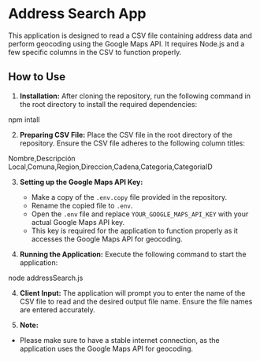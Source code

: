 # Address Search App

This application is designed to read a CSV file containing address data and perform geocoding using the Google Maps API. It requires Node.js and a few specific columns in the CSV to function properly.

## How to Use

1. **Installation:**
   After cloning the repository, run the following command in the root directory to install the required dependencies:

npm intall

2. **Preparing CSV File:**
Place the CSV file in the root directory of the repository. Ensure the CSV file adheres to the following column titles:

Nombre,Descripción Local,Comuna,Region,Direccion,Cadena,Categoria,CategoriaID

3. **Setting up the Google Maps API Key:**
   - Make a copy of the `.env.copy` file provided in the repository.
   - Rename the copied file to `.env`.
   - Open the `.env` file and replace `YOUR_GOOGLE_MAPS_API_KEY` with your actual Google Maps API key.
   - This key is required for the application to function properly as it accesses the Google Maps API for geocoding.


4. **Running the Application:**
Execute the following command to start the application:

node addressSearch.js


4. **Client Input:**
The application will prompt you to enter the name of the CSV file to read and the desired output file name. Ensure the file names are entered accurately.

5. **Note:**
- Please make sure to have a stable internet connection, as the application uses the Google Maps API for geocoding.
